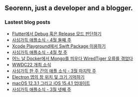 ## Seorenn, just a developer and a blogger.

### Lastest blog posts

<!-- BLOG-POST-LIST:START -->
- [Flutter에서 Debug 혹은 Release 모드 판단하기](https://seorenn.tistory.com/241)
- [사심가득 애플소식 - 4월 둘째 주](https://seorenn.tistory.com/240)
- [Xcode Playground에서 Swift Package 이용하기](https://seorenn.tistory.com/239)
- [사심가득 애플소식 - 4월 첫 주](https://seorenn.tistory.com/237)
- [어느 날 Docker에서 Mongo를 띄우다 WiredTiger 오류를 겪었다](https://seorenn.tistory.com/232)
- [WWDC22 개최 소식](https://seorenn.tistory.com/238)
- [사심가득 한 주 간의 애플 소식 - 3월 마지막 주](https://seorenn.tistory.com/235)
- [Electron 앱의 창 위치 및 크기 기억하기](https://seorenn.tistory.com/230)
- [macOS 12.3.1 그리고 iOS 15.4.1 업데이트](https://seorenn.tistory.com/236)
- [사심가득 애플소식 - 3월 넷째 주](https://seorenn.tistory.com/234)
<!-- BLOG-POST-LIST:END -->
